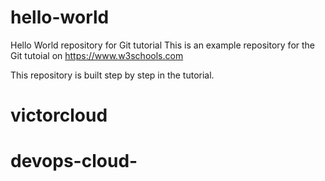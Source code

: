 # hello-world
Hello World repository for Git tutorial
This is an example repository for the Git tutoial on https://www.w3schools.com

This repository is built step by step in the tutorial.
# victorcloud
# devops-cloud-
